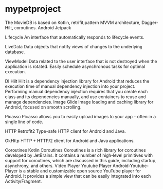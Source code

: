 # mypetproject
The MovieDB is based on Kotlin, retrifit,pattern MVVM architecture, Dagger-Hilt, coroutines.
Android Jetpack

Lifecycle An interface that automatically responds to lifecycle events.

LiveData Data objects that notify views of changes to the underlying database.

ViewModel Data related to the user interface that is not destroyed when the application is rotated. Easily schedule asynchronous tasks for optimal execution.

DI
Hilt Hilt is a dependency injection library for Android that reduces the execution time of manual dependency injection into your project. Performing manual dependency injection requires that you create each class and its dependencies manually, and use containers to reuse and manage dependencies.
Image
Glide Image loading and caching library for Android, focused on smooth scrolling.

Picasso Picasso allows you to easily upload images to your app - often in a single line of code.

HTTP
Retrofit2 Type-safe HTTP client for Android and Java.

OkHttp HTTP + HTTP/2 client for Android and Java applications.

Coroutines
Kotlin Coroutines Coroutines is a rich library for coroutines developed by JetBrains. It contains a number of high-level primitives with support for coroutines, which are discussed in this guide, including startup, asynchrony, and others.
Video Player
Youtube Player Android-Youtube-Player is a stable and customizable open source YouTube player for Android. It provides a simple view that can be easily integrated into each Activity/Fragment.
